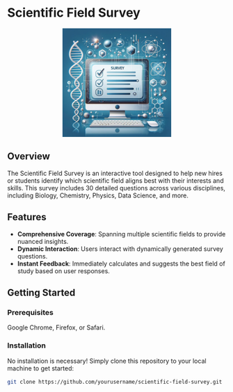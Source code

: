 # Scientific Field Survey

<div align="center">
  <img src="https://github.com/R-D-BioTech-Alaska/WorkScript/blob/main/surv.webp" alt="Survey" width="250">
</div>


## Overview
The Scientific Field Survey is an interactive tool designed to help new hires or students identify which scientific field aligns best with their interests and skills. This survey includes 30 detailed questions across various disciplines, including Biology, Chemistry, Physics, Data Science, and more.

## Features
- **Comprehensive Coverage**: Spanning multiple scientific fields to provide nuanced insights.
- **Dynamic Interaction**: Users interact with dynamically generated survey questions.
- **Instant Feedback**: Immediately calculates and suggests the best field of study based on user responses.

## Getting Started

### Prerequisites
Google Chrome, Firefox, or Safari.

### Installation
No installation is necessary! Simply clone this repository to your local machine to get started:

```bash
git clone https://github.com/yourusername/scientific-field-survey.git
